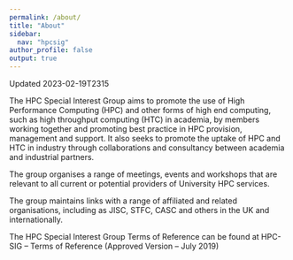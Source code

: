```yaml
---
permalink: /about/
title: "About"
sidebar:
  nav: "hpcsig"
author_profile: false
output: true
---
```


Updated 2023-02-19T2315

The HPC Special Interest Group aims to promote the use of High Performance Computing (HPC) and other forms of high end computing, such as high throughput computing (HTC) in academia, by members working together and promoting best practice in HPC provision, management and support. It also seeks to promote the uptake of HPC and HTC in industry through collaborations and consultancy between academia and industrial partners.

The group organises a range of meetings, events and workshops that are relevant to all current or potential providers of University HPC services.

The group maintains links with a range of affiliated and related organisations, including as JISC, STFC, CASC and others in the UK and internationally.

The HPC Special Interest Group Terms of Reference can be found at HPC-SIG – Terms of Reference (Approved Version – July 2019)
